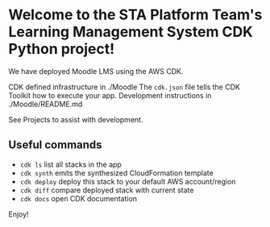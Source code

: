 
# Welcome to the STA Platform Team's Learning Management System CDK Python project!

We have deployed Moodle LMS using the AWS CDK. 

CDK defined infrastructure in ./Moodle
The `cdk.json` file tells the CDK Toolkit how to execute your app.
Development instructions in ./Moodle/README.md

See Projects to assist with development.

## Useful commands

 * `cdk ls`          list all stacks in the app
 * `cdk synth`       emits the synthesized CloudFormation template
 * `cdk deploy`      deploy this stack to your default AWS account/region
 * `cdk diff`        compare deployed stack with current state
 * `cdk docs`        open CDK documentation

Enjoy!

